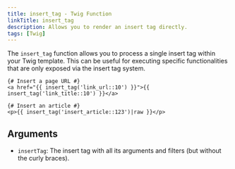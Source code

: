 ```yaml
---
title: insert_tag - Twig Function
linkTitle: insert_tag
description: Allows you to render an insert tag directly.
tags: [Twig]
---
```


The `insert_tag` function allows you to process a single insert tag within your Twig
template. This can be useful for executing specific functionalities that are only exposed via the insert tag system.

```twig
{# Insert a page URL #}
<a href="{{ insert_tag('link_url::10') }}">{{ insert_tag('link_title::10') }}</a>

{# Insert an article #}
<p>{{ insert_tag('insert_article::123')|raw }}</p>
```

## Arguments

* `insertTag`: The insert tag with all its arguments and filters (but without the curly braces).

